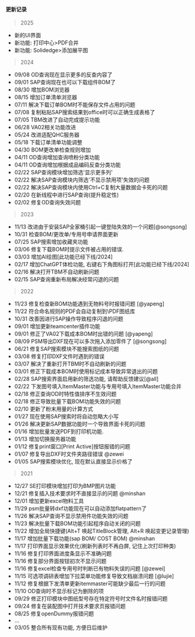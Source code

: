 #### 更新记录

> 2025
- 新的UI界面
- 新功能: 打印中心>PDF合并
- 新功能: Solidedge>添加展平图
> 2024
- 09/08 OD查询现在显示更多的反查内容了
- 09/01 SAP查询现在也可以下载组件BOM了
- 08/30 增加BOM浏览器
- 08/15 增加订单清单浏览器
- 07/11 解决下载订单BOM时不能保存文件占用的问题
- 07/08 复制粘贴SAP搜索结果到office时可以正确生成表格了
- 07/05 TBM改进了自动完成提示功能
- 06/28 VA02相关功能改进
- 05/24 改进适配QHC服务器
- 05/18 下载订单清单功能调整
- 04/30 BOM更改单检查规则增加
- 04/11 OD查询增加查询喷粉分类功能
- 04/11 OD查询增加根据成品编码反查分类功能
- 02/22 SAP查询模块增加筛选'显示更多列'
- 02/22 解决SAP查询模块内筛选'不显示禁用项'失效的问题
- 02/22 解决SAP查询模块内使用Ctrl+C复制大量数据会卡死的问题
- 02/20 在新线程中进行SAP查询(提升稳定性)
- 02/02 修复OD查询失效问题
> 2023
- 11/13 改进由于安装SAP全家桶引起一键登陆失效的一个问题[@songsong]
- 10/31 检查BOM/更改单/专用号申请界面更新
- 07/25 SAP搜索增加收藏夹功能
- 03/06 修复下载BOM时提示文件被占用的错误.
- 03/03 增加AI绘图[此功能已经下线/2024]
- 02/17 增加ChatGPT体检功能, 右键右下角图标打开[此功能已经下线/2024]
- 02/16 解决打开TBM不自动刷新问题
- 02/15 SAP查询重新布局解决经常闪退的问题
> 2022
- 11/23 修复检查新BOM功能遇到无物料号时报错问题 [@yapeng]
- 11/22 符合命名规则的PDF会自动复制到\PDF图纸库
- 10/31 改善因进行SAP操作导致程序闪退的问题
- 09/01 增加更新teamcenter插件功能
- 09/01 修正了VA02下载成本BOM时出错的问题 [@yapeng]
- 08/09 PSM导出DXF现在可以多次拖入添加零件了 [@songsong]
- 06/21 修复SAP搜索模块不能搜索图纸的问题
- 03/08 修复打印DXF文件时遇到的错误
- 03/07 解决了重新打开TBM时不自动刷新的问题
- 03/01 修正下载成本BOM时使用标记成本导致异常退出的问题
- 02/28 SAP搜索界面启用新的筛选功能, 请帮助反馈建议[@all]
- 02/22 下发图号填入ItemMaster功能与专用号填入ItemMaster功能合并
- 02/18 修正查询OD时特性值排序不生效问题
- 02/18 修正导致批量下载BOM功能失效的问题
- 02/10 更新了粉末用量的计算方式
- 01/27 现在使用SAP搜索时将自动忽略大小写
- 01/26 解决更新SAP数据功能时一个导致界面卡死的问题
- 01/16 增加批量发送PDF到打印机功能.
- 01/13 增加切换服务器功能
- 01/12 修复print窗口[Print Active]按钮报错的问题
- 01/07 修复导出DXF时文件夹路径错误 @zewei
- 01/05 SAP搜索模块优化, 现在默认直接显示价格了
> 2021
- 12/27 SE打印模块增加打印为BMP图片功能
- 12/21 修复插入技术要求时不直接显示的问题 @minshan
- 12/01 增加更新excel物料工具
- 11/29 psm批量转dxf功能现在可以自动添加flatpattern了
- 11/26 解决SAP查询不显示禁用件功能失效的问题
- 11/23 解决批量下载BOM功能引起程序自动关闭的问题
- 11/22 增加全局快捷键(Alt+T 唤起TitleBlock管理, Alt+R 唤起变更记录管理)
- 11/17 增加批量下载功能(sap BOM/ COST BOM) @minshan
- 11/17 打印界面显示效果优化(刷新列表时不再白屏, 记住上次打印种类)
- 11/16 修复打印界面进度条显示不准确问题
- 11/16 修复部分界面按钮初次不显示问题
- 11/16 修复excel检查专用号时判断已有物料失误的问题 [@zewei]
- 11/15 可选项调研表增加下拉菜单功能修复导致文档崩溃问题  [@lujie]
- 11/12 修复根据下发清单更新itemmaster可能缺少最后一行的问题
- 11/10 OD查询时不显示标记为删除的项
- 09/29 修正打印模块中图纸型号存在特定符号时文件名时报错问题
- 09/24 修复在装配图中打开技术要求页报错问题
- 08/25 修复openDummy报错问题
- ...
- 03/05 整合所有现有功能, 方便日后维护
